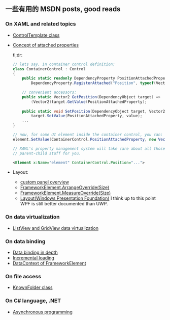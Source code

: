 ﻿## 一些有用的 MSDN posts, good reads

### On XAML and related topics
- [ControlTemplate class](https://docs.microsoft.com/en-us/uwp/api/windows.ui.xaml.controls.controltemplate)
- [Concept of attached properties](https://docs.microsoft.com/en-us/windows/uwp/xaml-platform/attached-properties-overview)
    
    tl;dr:
    ```csharp
    // lets say, in container control definition:
    class ContainerControl : Control 
    {
        public static readonly DependencyProperty PositionAttachedProperty =
            DependencyProperty.RegisterAttached("Position", typeof(Vector2), typeof(ContainerControl), null);

        // convenient accessors:
        public static Vector2 GetPosition(DependencyObject target) =>
            (Vector2)target.GetValue(PositionAttachedProperty);
        
        public static void SetPosition(DependencyObject target, Vector2 value) =>
            target.SetValue(PositionAttachedProperty, value);
        ...
    }

    // now, for some UI element inside the container control, you can:
    element.SetValue(ContainerControl.PositionAttachedProperty, new Vector2());

    // XAML's property management system will take care about all those
    // parent-child stuff for you.

    ```
    ```xml
    <Element x:Name="element" ContainerControl.Position="...">
    ```
- Layout:
    + [custom panel overview](https://docs.microsoft.com/en-us/windows/uwp/layout/custom-panels-overview)
    + [FrameworkElement.ArrangeOverride(Size)](https://docs.microsoft.com/en-us/uwp/api/Windows.UI.Xaml.FrameworkElement#Windows_UI_Xaml_FrameworkElement_ArrangeOverride_Windows_Foundation_Size_)
    + [FrameworkElement.MeasureOverride(Size)](https://docs.microsoft.com/en-us/uwp/api/Windows.UI.Xaml.FrameworkElement#Windows_UI_Xaml_FrameworkElement_MeasureOverride_Windows_Foundation_Size_)
    + [Layout(Windows Presentation Foundation)](https://msdn.microsoft.com/en-us/library/ms745058(v=vs.110).aspx) I think up to this point WPF is still better documented than UWP.

### On data virtualization
- [ListView and GridView data virtualization](https://docs.microsoft.com/en-us/windows/uwp/debug-test-perf/listview-and-gridview-data-optimization)

### On data binding
- [Data binding in depth](https://docs.microsoft.com/en-us/windows/uwp/data-binding/data-binding-in-depth)
- [Incremental loading](https://docs.microsoft.com/en-us/uwp/api/Windows.UI.Xaml.Data.ISupportIncrementalLoading)
- [DataContext of FrameworkElement](https://docs.microsoft.com/en-us/uwp/api/Windows.UI.Xaml.FrameworkElement#Windows_UI_Xaml_FrameworkElement_DataContext)

### On file access
- [KnownFolder class](https://docs.microsoft.com/en-us/uwp/api/Windows.Storage.KnownFolders)

### On C# language, .NET
- [Asynchronous programming](https://docs.microsoft.com/en-us/dotnet/articles/csharp/async) 